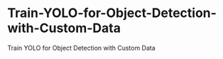 # Train-YOLO-for-Object-Detection-with-Custom-Data
Train YOLO for Object Detection with Custom Data
